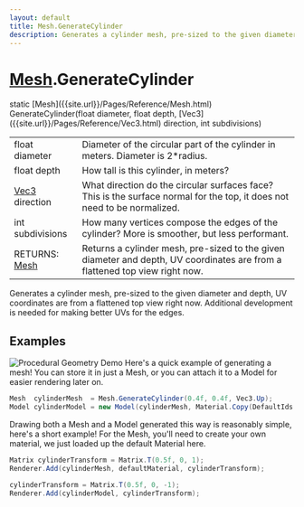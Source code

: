 ```yaml
---
layout: default
title: Mesh.GenerateCylinder
description: Generates a cylinder mesh, pre-sized to the given diameter and depth, UV coordinates are from a flattened top view right now. Additional development is needed for making better UVs for the edges.
---
```

# [Mesh]({{site.url}}/Pages/Reference/Mesh.html).GenerateCylinder

<div class='signature' markdown='1'>
static [Mesh]({{site.url}}/Pages/Reference/Mesh.html) GenerateCylinder(float diameter, float depth, [Vec3]({{site.url}}/Pages/Reference/Vec3.html) direction, int subdivisions)
</div>

|  |  |
|--|--|
|float diameter|Diameter of the circular part of the cylinder in meters. Diameter is              2*radius.|
|float depth|How tall is this cylinder, in meters?|
|[Vec3]({{site.url}}/Pages/Reference/Vec3.html) direction|What direction do the circular surfaces face? This is the surface normal             for the top, it does not need to be normalized.|
|int subdivisions|How many vertices compose the edges of the cylinder? More is smoother,             but less performant.|
|RETURNS: [Mesh]({{site.url}}/Pages/Reference/Mesh.html)|Returns a cylinder mesh, pre-sized to the given diameter and depth, UV coordinates are from a flattened top view right now.|

Generates a cylinder mesh, pre-sized to the given diameter and depth,
UV coordinates are from a flattened top view right now. Additional development is needed for
making better UVs for the edges.




## Examples

![Procedural Geometry Demo]({{site.url}}/img/screenshots/ProceduralGeometry.jpg)
Here's a quick example of generating a mesh! You can store it in just a
Mesh, or you can attach it to a Model for easier rendering later on.
```csharp
Mesh  cylinderMesh  = Mesh.GenerateCylinder(0.4f, 0.4f, Vec3.Up);
Model cylinderModel = new Model(cylinderMesh, Material.Copy(DefaultIds.material));
```
Drawing both a Mesh and a Model generated this way is reasonably simple,
here's a short example! For the Mesh, you'll need to create your own material,
we just loaded up the default Material here.
```csharp
Matrix cylinderTransform = Matrix.T(0.5f, 0, 1);
Renderer.Add(cylinderMesh, defaultMaterial, cylinderTransform);

cylinderTransform = Matrix.T(0.5f, 0, -1);
Renderer.Add(cylinderModel, cylinderTransform);
```

